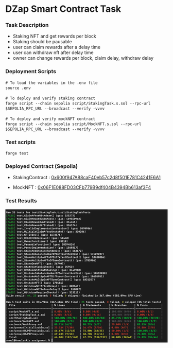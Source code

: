 # DZap Smart Contract Task

### Task Description

- Staking NFT and get rewards per block
- Staking should be pausable
- user can claim rewards after a delay time
- user can withdraw nft after delay time
- owner can change rewards per block, claim delay, withdraw delay

### Deployment Scripts

```solidity
# To load the variables in the .env file
source .env

# To deploy and verify staking contract
forge script --chain sepolia script/StakingTask.s.sol --rpc-url $SEPOLIA_RPC_URL --broadcast --verify -vvvv

# To deploy and verify mockNFT contract
forge script --chain sepolia script/MockNFT.s.sol --rpc-url $SEPOLIA_RPC_URL --broadcast --verify -vvvv

```

### Test scripts
```solidity
forge test
```



### Deployed Contract (Sepolia)

- StakingContract : 
[0x600f947A88caF40eb57c2d8f501E781C4241E6A1]("https://sepolia.etherscan.io/address/0x600f947a88caf40eb57c2d8f501e781c4241e6a1#code")

- MockNFT : [0x06F1E088FD03CFb779B9df404B4394Bb613af3F4]("https://sepolia.etherscan.io/address/0x06f1e088fd03cfb779b9df404b4394bb613af3f4#code")


### Test Results
![Test Outputs](images/testOutput.png)



